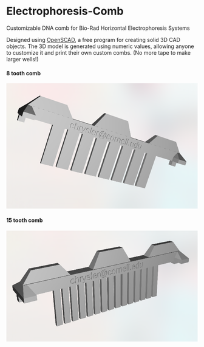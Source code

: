 # Electrophoresis-Comb
Customizable DNA comb for Bio-Rad Horizontal Electrophoresis Systems

Designed using [OpenSCAD](http://www.openscad.org/), a free program for creating solid 3D CAD objects.  The 3D model is generated using numeric values, allowing anyone to customize it and print their own custom combs.  (No more tape to make larger wells!)

#### 8 tooth comb

![8 tooth comb](https://github.com/admish/Electrophoresis-Comb/blob/master/STL%20Files/8_teeth.png "8 tooth comb")

#### 15 tooth comb
![15 tooth comb](https://github.com/admish/Electrophoresis-Comb/blob/master/STL%20Files/15_teeth.png "15 tooth comb")
